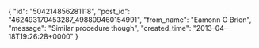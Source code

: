  {
   "id": "504214856281118",
   "post_id": "462493170453287_498809460154991",
   "from_name": "Eamonn O Brien",
   "message": "Similar procedure though",
   "created_time": "2013-04-18T19:26:28+0000"
 }
